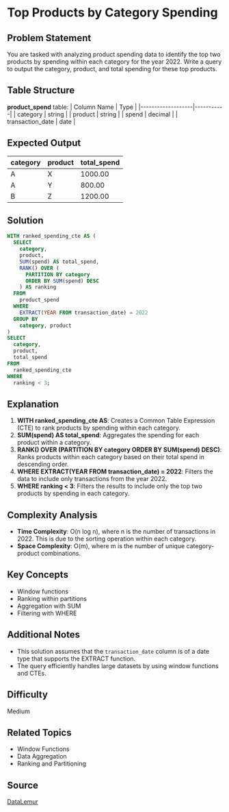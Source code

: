 # Top Products by Category Spending

## Problem Statement
You are tasked with analyzing product spending data to identify the top two products by spending within each category for the year 2022. Write a query to output the category, product, and total spending for these top products.

## Table Structure
**product_spend** table:
| Column Name       | Type      |
|-------------------|-----------|
| category          | string    |
| product           | string    |
| spend             | decimal   |
| transaction_date  | date      |

## Expected Output
| category | product | total_spend |
|----------|---------|-------------|
| A        | X       | 1000.00     |
| A        | Y       | 800.00      |
| B        | Z       | 1200.00     |

## Solution

```sql
WITH ranked_spending_cte AS (
  SELECT 
    category, 
    product, 
    SUM(spend) AS total_spend,  
    RANK() OVER (
      PARTITION BY category
      ORDER BY SUM(spend) DESC
    ) AS ranking
  FROM 
    product_spend 
  WHERE 
    EXTRACT(YEAR FROM transaction_date) = 2022
  GROUP BY 
    category, product
)
SELECT 
  category, 
  product, 
  total_spend 
FROM 
  ranked_spending_cte 
WHERE 
  ranking < 3;
```

## Explanation
1. **WITH ranked_spending_cte AS**: Creates a Common Table Expression (CTE) to rank products by spending within each category.
2. **SUM(spend) AS total_spend**: Aggregates the spending for each product within a category.
3. **RANK() OVER (PARTITION BY category ORDER BY SUM(spend) DESC)**: Ranks products within each category based on their total spend in descending order.
4. **WHERE EXTRACT(YEAR FROM transaction_date) = 2022**: Filters the data to include only transactions from the year 2022.
5. **WHERE ranking < 3**: Filters the results to include only the top two products by spending in each category.

## Complexity Analysis
- **Time Complexity**: O(n log n), where n is the number of transactions in 2022. This is due to the sorting operation within each category.
- **Space Complexity**: O(m), where m is the number of unique category-product combinations.

## Key Concepts
- Window functions
- Ranking within partitions
- Aggregation with SUM
- Filtering with WHERE

## Additional Notes
- This solution assumes that the `transaction_date` column is of a date type that supports the EXTRACT function.
- The query efficiently handles large datasets by using window functions and CTEs.

## Difficulty
Medium

## Related Topics
- Window Functions
- Data Aggregation
- Ranking and Partitioning

## Source
[DataLemur](https://datalemur.com/questions/top-products-by-category-spending)

